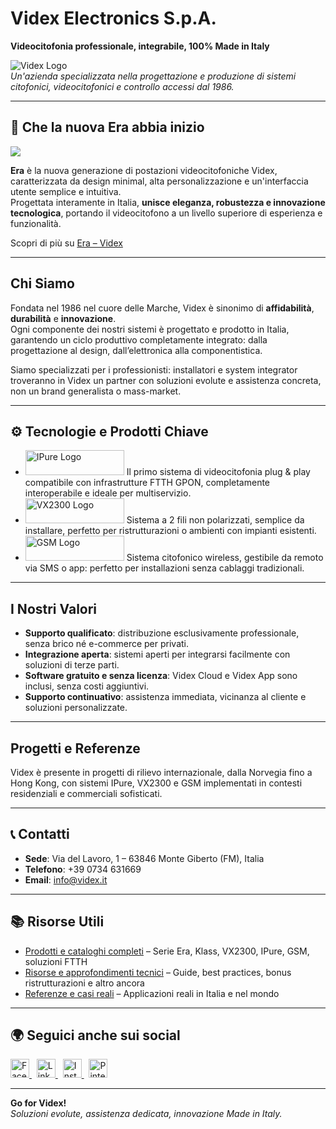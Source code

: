 # Videx Electronics S.p.A.

**Videocitofonia professionale, integrabile, 100% Made in Italy**

![Videx Logo](https://www.videx.it/wp-content/uploads/2023/05/azienda-panoramica-ingresso.jpg)  
*Un'azienda specializzata nella progettazione e produzione di sistemi citofonici, videocitofonici e controllo accessi dal 1986.*

---

## 🌟 Che la nuova Era abbia inizio

![](https://www.videx.it/wp-content/uploads/2025/04/banner-era-home-8-1920x1126.jpg)  

**Era** è la nuova generazione di postazioni videocitofoniche Videx, caratterizzata da design minimal, alta personalizzazione e un'interfaccia utente semplice e intuitiva.  
Progettata interamente in Italia, **unisce eleganza, robustezza e innovazione tecnologica**, portando il videocitofono a un livello superiore di esperienza e funzionalità.  

Scopri di più su [Era – Videx](https://www.videx.it/it/prodotto/era/)  

---

##  Chi Siamo

Fondata nel 1986 nel cuore delle Marche, Videx è sinonimo di **affidabilità**, **durabilità** e **innovazione**.  
Ogni componente dei nostri sistemi è progettato e prodotto in Italia, garantendo un ciclo produttivo completamente integrato: dalla progettazione al design, dall’elettronica alla componentistica.

Siamo specializzati per i professionisti: installatori e system integrator troveranno in Videx un partner con soluzioni evolute e assistenza concreta, non un brand generalista o mass-market.

---

## ⚙️ Tecnologie e Prodotti Chiave

- <img src="https://www.videx.it/wp-content/uploads/2023/03/ipurelogo.jpg" alt="IPure Logo" height="40" width="158">  
   Il primo sistema di videocitofonia plug & play compatibile con infrastrutture FTTH GPON, completamente interoperabile e ideale per multiservizio.

- <img src="https://www.videx.it/wp-content/uploads/2023/03/logoVX2300.png" alt="VX2300 Logo" height="40" width="158">  
  Sistema a 2 fili non polarizzati, semplice da installare, perfetto per ristrutturazioni o ambienti con impianti esistenti.

- <img src="https://www.videx.it/wp-content/uploads/2023/05/GSM_logo.png" alt="GSM Logo" height="40" width="158">  
  Sistema citofonico wireless, gestibile da remoto via SMS o app: perfetto per installazioni senza cablaggi tradizionali.


---

##  I Nostri Valori

- **Supporto qualificato**: distribuzione esclusivamente professionale, senza brico né e-commerce per privati.  
- **Integrazione aperta**: sistemi aperti per integrarsi facilmente con soluzioni di terze parti.  
- **Software gratuito e senza licenza**: Videx Cloud e Videx App sono inclusi, senza costi aggiuntivi.  
- **Supporto continuativo**: assistenza immediata, vicinanza al cliente e soluzioni personalizzate.  

---

##  Progetti e Referenze

Videx è presente in progetti di rilievo internazionale, dalla Norvegia fino a Hong Kong, con sistemi IPure, VX2300 e GSM implementati in contesti residenziali e commerciali sofisticati.

---

## 📞 Contatti

- **Sede**: Via del Lavoro, 1 – 63846 Monte Giberto (FM), Italia  
- **Telefono**: +39 0734 631669  
- **Email**: info@videx.it  

---

## 📚 Risorse Utili

- [Prodotti e cataloghi completi](https://www.videx.it) – Serie Era, Klass, VX2300, IPure, GSM, soluzioni FTTH  
- [Risorse e approfondimenti tecnici](https://www.videx.it/it/risorse-gratuite) – Guide, best practices, bonus ristrutturazioni e altro ancora  
- [Referenze e casi reali](https://www.videx.it/it/referenze) – Applicazioni reali in Italia e nel mondo  

---

## 🌍 Seguici anche sui social

<a href="https://www.facebook.com/videxvideocitofonia" target="_blank">
  <img src="https://cdn.jsdelivr.net/gh/simple-icons/simple-icons/icons/facebook.svg" alt="Facebook" height="30" />
</a>
&nbsp;
<a href="https://it.linkedin.com/company/videx-electronics-s-p-a-" target="_blank">
  <img src="https://cdn.jsdelivr.net/gh/simple-icons/simple-icons/icons/linkedin.svg" alt="LinkedIn" height="30" />
</a>
&nbsp;
<a href="https://www.instagram.com/videx__official/" target="_blank">
  <img src="https://cdn.jsdelivr.net/gh/simple-icons/simple-icons/icons/instagram.svg" alt="Instagram" height="30" />
</a>
&nbsp;
<a href="https://it.pinterest.com/videxspa/_created/" target="_blank">
  <img src="https://cdn.jsdelivr.net/gh/simple-icons/simple-icons/icons/pinterest.svg" alt="Pinterest" height="30" />
</a>

---

 **Go for Videx!**  
_Soluzioni evolute, assistenza dedicata, innovazione Made in Italy._

